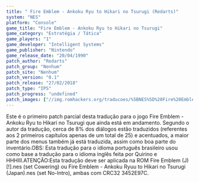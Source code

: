 ```yaml
---
title: " Fire Emblem - Ankoku Ryu to Hikari no Tsurugi (Redarts)"
system: "NES"
platform: "Console"
game_title: "Fire Emblem - Ankoku Ryu to Hikari no Tsurugi"
game_category: "Estratégia / Tática"
game_players: "1"
game_developer: "Intelligent Systems"
game_publisher: "Nintendo"
game_release_date: "20/04/1990"
patch_author: "Redarts"
patch_group: "Nenhum"
patch_site: "Nenhum"
patch_version: "0.1"
patch_release: "27/02/2018"
patch_type: "IPS"
patch_progress: "undefined"
patch_images: ["//img.romhackers.org/traducoes/%5BNES%5D%20Fire%20Emblem%20-%20Redarts%20-%201.png","//img.romhackers.org/traducoes/%5BNES%5D%20Fire%20Emblem%20-%20Redarts%20-%202.png","//img.romhackers.org/traducoes/%5BNES%5D%20Fire%20Emblem%20-%20Redarts%20-%203.png"]
---
```

Este é o primeiro patch parcial desta tradução para o jogo Fire Emblem - Ankoku Ryu to Hikari no Tsurugi que ainda está em andamento. Segundo o autor da tradução, cerca de 8% dos diálogos estão traduzidos (referentes aos 2 primeiros capítulos apenas de um total de 25) e acentuados, a maior parte dos menus também já está traduzida, assim como boa parte do inventário.OBS: Esta tradução para o idioma português brasileiro usou como base a tradução para o idioma inglês feita por Quirino e HHHIII.ATENÇÃO:Esta tradução deve ser aplicada na ROM Fire Emblem (J) [!].nes (set Cowering) ou Fire Emblem - Ankoku Ryuu to Hikari no Tsurugi (Japan).nes (set No-Intro), ambas com CRC32 3452E97C.
